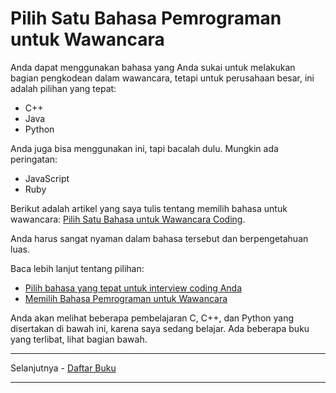 # Pilih Satu Bahasa Pemrograman untuk Wawancara

Anda dapat menggunakan bahasa yang Anda sukai untuk melakukan bagian pengkodean dalam wawancara, tetapi untuk perusahaan besar, ini adalah pilihan yang tepat:

- C++
- Java
- Python

Anda juga bisa menggunakan ini, tapi bacalah dulu. Mungkin ada peringatan:

- JavaScript
- Ruby

Berikut adalah artikel yang saya tulis tentang memilih bahasa untuk wawancara: [Pilih Satu Bahasa untuk Wawancara Coding](https://startupnextdoor.com/important-pick-one-language-for-the-coding-interview/).

Anda harus sangat nyaman dalam bahasa tersebut dan berpengetahuan luas.

Baca lebih lanjut tentang pilihan:

- [Pilih bahasa yang tepat untuk interview coding Anda](http://www.byte-by-byte.com/choose-the-right-language-for-your-coding-interview/)
- [Memilih Bahasa Pemrograman untuk Wawancara](http://blog.codingforinterviews.com/best-programming-language-jobs/)

<!-- [Lihat sumber bahasa di sini](../programming-language-resources.md) -->

Anda akan melihat beberapa pembelajaran C, C++, dan Python yang disertakan di bawah ini, karena saya sedang belajar. Ada beberapa buku yang terlibat, lihat bagian bawah.

---

Selanjutnya - [Daftar Buku](daftar-buku.md)

---
